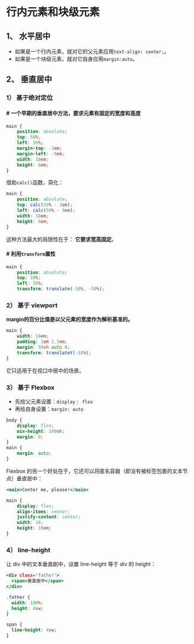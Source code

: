# 行内元素和块级元素
## 1、 水平居中
* 如果是一个行内元素，就对它的父元素应用`text-align: center;`。
* 如果是一个块级元素，就对它自身应用`margin:auto`。

## 2、 垂直居中
### 1） 基于绝对定位
#### \# 一个早期的垂直居中方法，要求元素有固定的宽度和高度
```css
main {
    position: absolute;
    top: 50%;
    left: 50%;
    margin-top: -3em;
    margin-left: -9em;
    width: 18em;
    height: 6em;
}
```
借助`calc()`函数，简化：  
```css
main {
    position: absolute;
    top: calc(50% - 3em);
    left: calc(50% - 9em);
    width: 18em;
    height: 6em;
}
```
这种方法最大的局限性在于： **它要求宽高固定**。

#### \# 利用`transform`属性
```css
main {
    position: absolute;
    top: 50%;
    left: 50%;
    transform: translate(-50%, -50%);
```


### 2） 基于 viewport
**margin的百分比值是以父元素的宽度作为解析基准的。**  
```css
main {
    width: 18em;
    padding: 1em 1.5em;
    margin: 50vh auto 0;
    transform: translateY(-50%);
}
```
它只适用于在视口中居中的场景。  


### 3） 基于 Flexbox
* 先给父元素设置：`display： flex`
* 再给自身设置：`margin: auto`
```css
body {
    display: flex;
    min-height: 100vh;
    margin: 0;
}
main {
    margin: auto;
}
```

Flexbox 的另一个好处在于，它还可以将匿名容器（即没有被标签包裹的文本节点）垂直居中：  
```htm
<main>Center me, please!</main>
```
```css
main {
    display: flex;
    align-items: center;
    justify-content: center;
    width: 18;
    height: 10em;
}
```

### 4） line-height
让 div 中的文本垂直剧中，设置 line-height 等于 div 的 height：  
```htm
<div class="father">
  <span>垂直居中</span>
</div>
```
```css
.father {
  width: 100%;
  height: 4vw;
}

span {
  line-height: 4vw;
}
```
